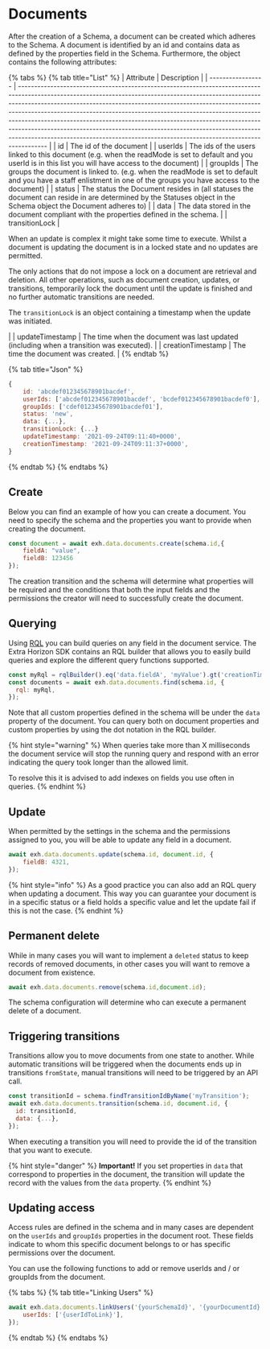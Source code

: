 # Documents

After the creation of a Schema, a document can be created which adheres to the Schema. A document is identified by an id and contains data as defined by the properties field in the Schema. Furthermore, the object contains the following attributes:

{% tabs %}
{% tab title="List" %}
| Attribute         | Description                                                                                                                                                                                                                                                                                                                                                                                                                                                                                                                                                                 |
| ----------------- | --------------------------------------------------------------------------------------------------------------------------------------------------------------------------------------------------------------------------------------------------------------------------------------------------------------------------------------------------------------------------------------------------------------------------------------------------------------------------------------------------------------------------------------------------------------------------- |
| id                | The id of the document                                                                                                                                                                                                                                                                                                                                                                                                                                                                                                                                                      |
| userIds           | The ids of the users linked to this document (e.g. when the readMode is set to default and you userId is in this list you will have access to the document)                                                                                                                                                                                                                                                                                                                                                                                                                 |
| groupIds          | The groups the document is linked to. (e.g. when the readMode is set to default and you have a staff enlistment in one of the groups you have access to the document)                                                                                                                                                                                                                                                                                                                                                                                                       |
| status            | The status the Document resides in (all statuses the document can reside in are determined by the Statuses object in the Schema object the Document adheres to)                                                                                                                                                                                                                                                                                                                                                                                                             |
| data              | The data stored in the document compliant with the properties defined in the schema.                                                                                                                                                                                                                                                                                                                                                                                                                                                                                        |
| transitionLock    | <p>When an update is complex it might take some time to execute. Whilst a document is updating the document is in a locked state and no updates are permitted. </p><p></p><p>The only actions that do not impose a lock on a document are retrieval and deletion. All other operations, such as document creation, updates, or transitions, temporarily lock the document until the update is finished and no further automatic transitions are needed.</p><p></p><p>The <code>transitionLock</code> is an object containing a timestamp when the update was initiated.</p> |
| updateTimestamp   | The time when the document was last updated (including when a transition was executed).                                                                                                                                                                                                                                                                                                                                                                                                                                                                                     |
| creationTimestamp | The time the document was created.                                                                                                                                                                                                                                                                                                                                                                                                                                                                                                                                          |
{% endtab %}

{% tab title="Json" %}
```javascript
{
    id: 'abcdef012345678901bacdef',
    userIds: ['abcdef012345678901bacdef', 'bcdef012345678901bacdef0'],
    groupIds: ['cdef012345678901bacdef01'],
    status: 'new',
    data: {...},
    transitionLock: {...}
    updateTimestamp: '2021-09-24T09:11:40+0000',
    creationTimestamp: '2021-09-24T09:11:37+0000',
}
```
{% endtab %}
{% endtabs %}

## Create

Below you can find an example of how you can create a document. You need to specify the schema and the properties you want to provide when creating the document.

```javascript
const document = await exh.data.documents.create(schema.id,{
    fieldA: "value",
    fieldB: 123456
});
```

The creation transition and the schema will determine what properties will be required and the conditions that both the input fields and the permissions the creator will need to successfully create the document.

## Querying

Using [RQL](../../../for-developers/resource-query-language-rql.md) you can build queries on any field in the document service. The Extra Horizon SDK contains an RQL builder that allows you to easily build queries and explore the different query functions supported.

```javascript
const myRql = rqlBuilder().eq('data.fieldA', 'myValue').gt('creationTimestamp', '2021-01-21').build();
const documents = await exh.data.documents.find(schema.id, {
  rql: myRql,
});
```

Note that all custom properties defined in the schema will be under the `data` property of the document. You can query both on document properties and custom properties by using the dot notation in the RQL builder.

{% hint style="warning" %}
When queries take more than X milliseconds the document service will stop the running query and respond with an error indicating the query took longer than the allowed limit.

To resolve this it is advised to add indexes on fields you use often in queries.
{% endhint %}

## Update

When permitted by the settings in the schema and the permissions assigned to you, you will be able to update any field in a document.

```javascript
await exh.data.documents.update(schema.id, document.id, {
    fieldB: 4321,
});
```

{% hint style="info" %}
As a good practice you can also add an RQL query when updating a document. This way you can guarantee your document is in a specific status or a field holds a specific value and let the update fail if this is not the case.
{% endhint %}

## Permanent delete

While in many cases you will want to implement a `deleted` status to keep records of removed documents, in other cases you will want to remove a document from existence.

```javascript
await exh.data.documents.remove(schema.id,document.id);
```

The schema configuration will determine who can execute a permanent delete of a document.

## Triggering transitions

Transitions allow you to move documents from one state to another. While automatic transitions will be triggered when the documents ends up in transitions `fromState`, manual transitions will need to be triggered by an API call.

```javascript
const transitionId = schema.findTransitionIdByName('myTransition');
await exh.data.documents.transition(schema.id, document.id, {
  id: transitionId,
  data: {...},
});
```

When executing a transition you will need to provide the id of the transition that you want to execute.

{% hint style="danger" %}
**Important!** If you set properties in `data` that correspond to properties in the document, the transition will update the record with the values from the `data` property.
{% endhint %}

## Updating access

Access rules are defined in the schema and in many cases are dependent on the `userIds` and `groupIds` properties in the document root. These fields indicate to whom this specific document belongs to or has specific permissions over the document.

You can use the following functions to add or remove userIds and / or groupIds from the document.

{% tabs %}
{% tab title="Linking Users" %}
```javascript
await exh.data.documents.linkUsers('{yourSchemaId}', '{yourDocumentId}', {
    userIds: ['{userIdToLink}'],
});
```
{% endtab %}
{% endtabs %}
